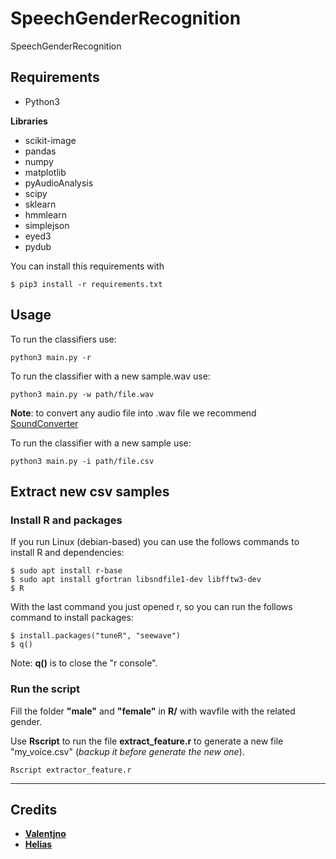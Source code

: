 # SpeechGenderRecognition

SpeechGenderRecognition


## Requirements

- Python3

**Libraries**
- scikit-image
- pandas
- numpy
- matplotlib
- pyAudioAnalysis
- scipy
- sklearn
- hmmlearn
- simplejson
- eyed3
- pydub

You can install this requirements with
```
$ pip3 install -r requirements.txt
```

## Usage

To run the classifiers use:

```
python3 main.py -r
```

To run the classifier with a new sample.wav use:

```
python3 main.py -w path/file.wav
```

**Note**: to convert any audio file into .wav file we recommend [SoundConverter](https://soundconverter.org/)


To run the classifier with a new sample use:
```
python3 main.py -i path/file.csv
```


## Extract new csv samples

### Install R and packages

If you run Linux (debian-based) you can use the follows commands to install R and dependencies:
```
$ sudo apt install r-base
$ sudo apt install gfortran libsndfile1-dev libfftw3-dev
$ R
```

With the last command you just opened r, so you can run the follows command to install packages:
```
$ install.packages("tuneR", "seewave")
$ q()
```

Note: **q()** is to close the "r console".

### Run the script

Fill the folder **"male"** and **"female"** in **R/** with wavfile with the related gender.

Use **Rscript** to run the file **extract_feature.r** to generate a new file "my_voice.csv" (*backup it before generate the new one*).

```
Rscript extractor_feature.r
```


---


## Credits

- **[Valentjno](https://github.com/Valentjno)**  
- **[Helias](https://github.com/Helias)**

